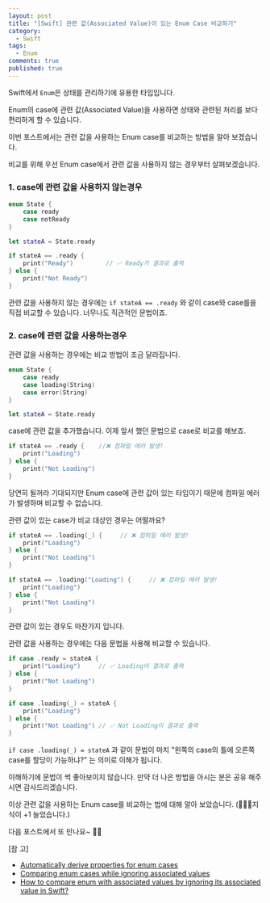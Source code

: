 ```yaml
---
layout: post
title: "[Swift] 관련 값(Associated Value)이 있는 Enum Case 비교하기"
category: 
  - Swift
tags: 
  - Enum
comments: true
published: true
---
```


Swift에서 `Enum`은 상태를 관리하기에 유용한 타입입니다. 

Enum의 case에 관련 값(Associated Value)을 사용하면 상태와 관련된 처리를 보다 편리하게 할 수 있습니다. 

이번 포스트에서는 관련 값을 사용하는 Enum case를 비교하는 방법을 알아 보겠습니다.

비교를 위해 우선 Enum case에서 관련 값을 사용하지 않는 경우부터 살펴보겠습니다.

### 1. case에 관련 값을 사용하지 않는경우

```swift
enum State {
    case ready
    case notReady
}

let stateA = State.ready

if stateA == .ready {
    print("Ready")         // ✅ Ready가 결과로 출력 
} else {
    print("Not Ready")
}
```
관련 값을 사용하지 않는 경우에는 `if stateA == .ready` 와 같이 case와 case를을 직접 비교할 수 있습니다.
너무나도 직관적인 문법이죠.

### 2. case에 관련 값을 사용하는경우

관련 값을 사용하는 경우에는 비교 방법이 조금 달라집니다.

```swift
enum State {
    case ready
    case loading(String)
    case error(String)
}

let stateA = State.ready
```
case에 관련 값을 추가했습니다. 이제 앞서 했던 문법으로 case로 비교를 해보죠.

```swift
if stateA == .ready {	 //❌ 컴파일 에러 발생! 
    print("Loading")        
} else {
    print("Not Loading")
}
```
당연히 될꺼라 기대되지만 Enum case에 관련 값이 있는 타입이기 때문에 컴파일 에러가 발생하며 비교할 수 없습니다.

관련 값이 있는 case가 비교 대상인 경우는 어떨까요?

```swift
if stateA == .loading(_) {     // ❌ 컴파일 에러 발생! 
    print("Loading")
} else {
    print("Not Loading")
}

if stateA == .loading("Loading") {     // ❌ 컴파일 에러 발생! 
    print("Loading")
} else {
    print("Not Loading")
}
```
관련 값이 있는 경우도 마찬가지 입니다. 

관련 값을 사용하는 경우에는 다음 문법을 사용해 비교할 수 있습니다.

```swift
if case .ready = stateA {
    print("Loading")     // ✅ Loading이 결과로 출력
} else {
    print("Not Loading")
}

if case .loading(_) = stateA {
    print("Loading")     
} else {
    print("Not Loading") // ✅ Not Loading이 결과로 출력
}
```

`if case .loading(_) = stateA` 과 같이 문법이 마치 "왼쪽의 case의 틀에 오른쪽 case를 할당이 가능하냐?" 는 의미로 이해가 됩니다.  

이해하기에 문법이 썩 좋아보이지 않습니다. 만약 더 나은 방법을 아시는 분은 공유 해주시면 감사드리겠습니다.

이상 관련 값을 사용하는 Enum case를 비교하는 법에 대해 알아 보았습니다. (👨🏻‍💻지식이 +1 늘었습니다.)

다음 포스트에서 또 만나요~ 🚀😄 

[참  고]

- [Automatically derive properties for enum cases](https://forums.swift.org/t/automatically-derive-properties-for-enum-cases/10843)
- [Comparing enum cases while ignoring associated values](https://forums.swift.org/t/comparing-enum-cases-while-ignoring-associated-values/15922/2)
- [How to compare enum with associated values by ignoring its associated value in Swift?](https://stackoverflow.com/questions/31548855/how-to-compare-enum-with-associated-values-by-ignoring-its-associated-value-in-s)
